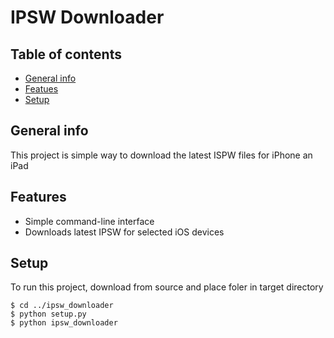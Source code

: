 # IPSW Downloader
## Table of contents
* [General info](#general-info)
* [Featues](#features)
* [Setup](#setup)

## General info
This project is simple way to download the latest ISPW files for iPhone an iPad

## Features
* Simple command-line interface
* Downloads latest IPSW for selected iOS devices
	
## Setup
To run this project, download from source and place foler in target directory

```
$ cd ../ipsw_downloader
$ python setup.py
$ python ipsw_downloader
```
